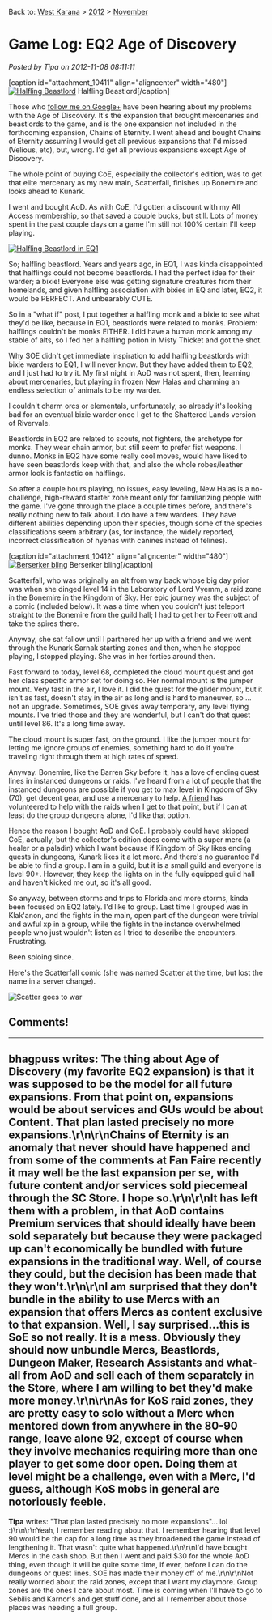 Back to: [West Karana](/posts/westkarana.md) > [2012](/posts/2012/westkarana.md) > [November](./westkarana.md)
# Game Log: EQ2 Age of Discovery

*Posted by Tipa on 2012-11-08 08:11:11*

[caption id="attachment\_10411" align="aligncenter" width="480"][![](../../../uploads/2012/11/1-EverQuest2-2012-11-07-21-35-36-66-480x319.jpg "Halfling Beastlord")](../../../uploads/2012/11/1-EverQuest2-2012-11-07-21-35-36-66.jpg) Halfling Beastlord[/caption]

Those who [follow me on Google+](http://plus.google.com/108460561201888322767/) have been hearing about my problems with the Age of Discovery. It's the expansion that brought mercenaries and beastlords to the game, and is the one expansion not included in the forthcoming expansion, Chains of Eternity. I went ahead and bought Chains of Eternity assuming I would get all previous expansions that I'd missed (Velious, etc), but, wrong. I'd get all previous expansions except Age of Discovery.

The whole point of buying CoE, especially the collector's edition, was to get that elite mercenary as my new main, Scatterfall, finishes up Bonemire and looks ahead to Kunark.

I went and bought AoD. As with CoE, I'd gotten a discount with my All Access membership, so that saved a couple bucks, but still. Lots of money spent in the past couple days on a game I'm still not 100% certain I'll keep playing.

[![](../../../uploads/2009/02/hlfbst.jpg "Halfling Beastlord in EQ1")](../../../index.php/2009/02/23/eq-a-signature-trip-down-memory-lane/)

So; halfling beastlord. Years and years ago, in EQ1, I was kinda disappointed that halflings could not become beastlords. I had the perfect idea for their warder; a bixie! Everyone else was getting signature creatures from their homelands, and given halfling association with bixies in EQ and later, EQ2, it would be PERFECT. And unbearably CUTE.

So in a "what if" post, I put together a halfling monk and a bixie to see what they'd be like, because in EQ1, beastlords were related to monks. Problem: halflings couldn't be monks EITHER. I did have a human monk among my stable of alts, so I fed her a halfling potion in Misty Thicket and got the shot.

Why SOE didn't get immediate inspiration to add halfling beastlords with bixie warders to EQ1, I will never know. But they have added them to EQ2, and I just had to try it. My first night in AoD was not spent, then, learning about mercenaries, but playing in frozen New Halas and charming an endless selection of animals to be my warder.

I couldn't charm orcs or elementals, unfortunately, so already it's looking bad for an eventual bixie warder once I get to the Shattered Lands version of Rivervale.

Beastlords in EQ2 are related to scouts, not fighters, the archetype for monks. They wear chain armor, but still seem to prefer fist weapons. I dunno. Monks in EQ2 have some really cool moves, would have liked to have seen beastlords keep with that, and also the whole robes/leather armor look is fantastic on halflings.

So after a couple hours playing, no issues, easy leveling, New Halas is a no-challenge, high-reward starter zone meant only for familiarizing people with the game. I've gone through the place a couple times before, and there's really nothing new to talk about. I do have a few warders. They have different abilities depending upon their species, though some of the species classifications seem arbitrary (as, for instance, the widely reported, incorrect classification of hyenas with canines instead of felines).

[caption id="attachment\_10412" align="aligncenter" width="480"][![](../../../uploads/2012/11/1-EverQuest2-2012-11-07-00-51-45-25-480x320.jpg "Berserker bling")](../../../uploads/2012/11/1-EverQuest2-2012-11-07-00-51-45-25.jpg) Berserker bling[/caption]

Scatterfall, who was originally an alt from way back whose big day prior was when she dinged level 14 in the Laboratory of Lord Vyemm, a raid zone in the Bonemire in the Kingdom of Sky. Her epic journey was the subject of a comic (included below). It was a time when you couldn't just teleport straight to the Bonemire from the guild hall; I had to get her to Feerrott and take the spires there.

Anyway, she sat fallow until I partnered her up with a friend and we went through the Kunark Sarnak starting zones and then, when he stopped playing, I stopped playing. She was in her forties around then.

Fast forward to today, level 68, completed the cloud mount quest and got her class specific armor set for doing so. Her normal mount is the jumper mount. Very fast in the air, I love it. I did the quest for the glider mount, but it isn't as fast, doesn't stay in the air as long and is hard to maneuver, so ... not an upgrade. Sometimes, SOE gives away temporary, any level flying mounts. I've tried those and they are wonderful, but I can't do that quest until level 86. It's a long time away.

The cloud mount is super fast, on the ground. I like the jumper mount for letting me ignore groups of enemies, something hard to do if you're traveling right through them at high rates of speed.

Anyway. Bonemire, like the Barren Sky before it, has a love of ending quest lines in instanced dungeons or raids. I've heard from a lot of people that the instanced dungeons are possible if you get to max level in Kingdom of Sky (70), get decent gear, and use a mercenary to help. [A friend](http://mmoquests.com/) has volunteered to help with the raids when I get to that point, but if I can at least do the group dungeons alone, I'd like that option. 

Hence the reason I bought AoD and CoE. I probably could have skipped CoE, actually, but the collector's edition does come with a super merc (a healer or a paladin) which I want because if Kingdom of Sky likes ending quests in dungeons, Kunark likes it a lot more. And there's no guarantee I'd be able to find a group. I am in a guild, but it is a small guild and everyone is level 90+. However, they keep the lights on in the fully equipped guild hall and haven't kicked me out, so it's all good.

So anyway, between storms and trips to Florida and more storms, kinda been focused on EQ2 lately. I'd like to group. Last time I grouped was in Klak'anon, and the fights in the main, open part of the dungeon were trivial and awful xp in a group, while the fights in the instance overwhelmed people who just wouldn't listen as I tried to describe the encounters. Frustrating.

Been soloing since.

Here's the Scatterfall comic (she was named Scatter at the time, but lost the name in a server change).

![](../../../uploads/2006/12/scatter.jpg "Scatter goes to war")
## Comments!
---
**bhagpuss** writes: The thing about Age of Discovery (my favorite EQ2 expansion) is that it was supposed to be the model for all future expansions. From that point on, expansions would be about services and GUs would be about Content. That plan lasted precisely no more expansions.\r\n\r\nChains of Eternity is an anomaly that never should have happened and from some of the comments at Fan Faire recently it may well be the last expansion per se, with future content and/or services sold piecemeal through the SC Store. I hope so.\r\n\r\nIt has left them with a problem, in that AoD contains Premium services that should ideally have been sold separately but because they were packaged up can't economically be bundled with future expansions in the traditional way. Well, of course they could, but the decision has been made that they won't.\r\n\r\nI am surprised that they don't bundle in the ability to use Mercs with an expansion that offers Mercs as content exclusive to that expansion. Well, I say surprised...this is SoE so not really. It is a mess. Obviously they should now unbundle Mercs, Beastlords, Dungeon Maker, Research Assistants and what-all from AoD and sell each of them separately in the Store, where I am willing to bet they'd make more money.\r\n\r\nAs for KoS raid zones, they are pretty easy to solo without a Merc when mentored down from anywhere in the 80-90 range, leave alone 92, except of course when they involve mechanics requiring more than one player to get some door open. Doing them at level might be a challenge, even with a Merc, I'd guess, although KoS mobs in general are notoriously feeble.
---
**Tipa** writes: "That plan lasted precisely no more expansions"... lol :)\r\n\r\nYeah, I remember reading about that. I remember hearing that level 90 would be the cap for a long time as they broadened the game instead of lengthening it. That wasn't quite what happened.\r\n\r\nI'd have bought Mercs in the cash shop. But then I went and paid $30 for the whole AoD thing, even though it will be quite some time, if ever, before I can do the dungeons or quest lines. SOE has made their money off of me.\r\n\r\nNot really worried about the raid zones, except that I want my claymore. Group zones are the ones I care about most. Time is coming when I'll have to go to Sebilis and Karnor's and get stuff done, and all I remember about those places was needing a full group.
